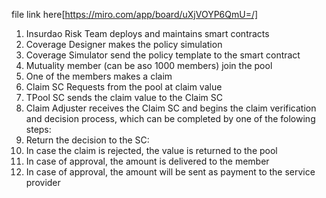 file link here[https://miro.com/app/board/uXjVOYP6QmU=/]

1. Insurdao Risk Team deploys and maintains smart contracts
2. Coverage Designer makes the policy simulation
3. Coverage Simulator send the policy template to the smart contract
4. Mutuality member (can be aso 1000 members) join the pool
5. One of the members makes a claim
6. Claim SC Requests from the pool at claim value
7. TPool  SC sends the claim value to the Claim SC
8. Claim Adjuster receives the Claim SC and begins the claim verification and decision process, which can be completed by one of the folowing steps:
9. Return the decision to the SC:
10. In case the claim is rejected, the value is returned to the pool
10. In case of approval, the amount is delivered to the member
10. In case of approval, the amount will be sent as payment to the service provider
